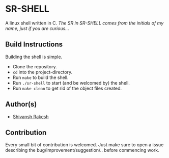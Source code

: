 # SR-SHELL
A linux shell written in C.
_The SR in SR-SHELL comes from the initials of my name, just if you are curious..._

## Build Instructions
Building the shell is simple.
* Clone the repository.
* `cd` into the project-directory.
* Run `make` to build the shell.
* Run `./sr-shell` to start (and be welcomed by) the shell.
* Run `make clean` to get rid of the object files created.

## Author(s)
* [Shivansh Rakesh](https://github.com/shivanshrakesh)

## Contribution
Every small bit of contribution is welcomed. Just make sure to open a issue describing the bug/improvement/suggestion/.. before commencing work.
